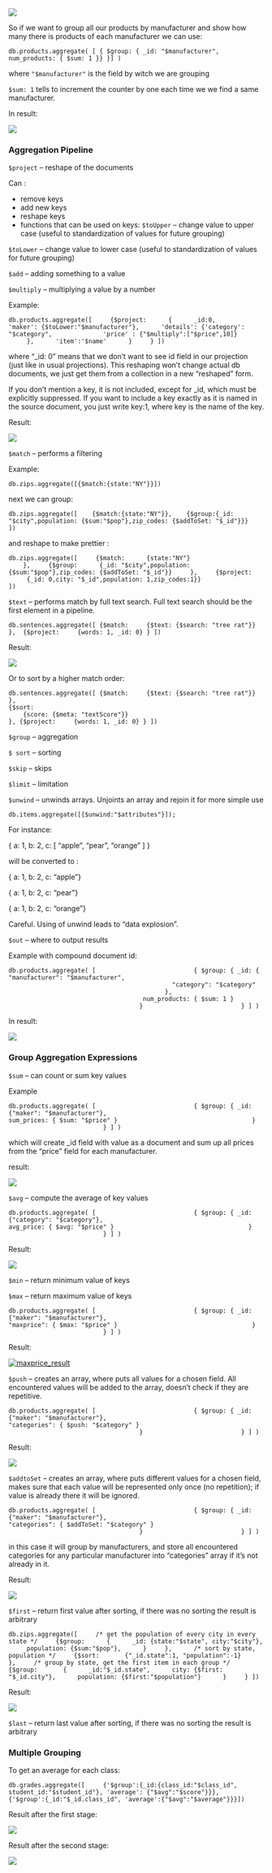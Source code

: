 ![](<http://i.imgur.com/2tou8Jo.jpg>)

So if we want to group all our products by manufacturer and show how many there is products of each manufacturer we can use:

    db.products.aggregate( [ { $group: { _id: "$manufacturer", num_products: { $sum: 1 }} }] )

where `
   "$manufacturer"
  ` is the field by witch we are grouping

`
   $sum: 1
  ` tells to increment the counter by one each time we we find a same manufacturer.

In result:

![](<http://i.imgur.com/19mxvEC.png>)


### Aggregation Pipeline  ###

 `
   $project
  ` – reshape of the documents

Can :

*   remove keys
*   add new keys
*   reshape keys
*   functions that can be used on keys:
`
   $toUpper
  ` – change value to upper case (useful to standardization of values for future grouping)

`
   $toLower
  ` – change value to lower case (useful to standardization of values for future grouping)

`
   $add
  ` – adding something to a value

`
   $multiply
  ` – multiplying a value by a number

Example:

    db.products.aggregate([     {$project:      {      _id:0,      'maker': {$toLower:"$manufacturer"},      'details': {'category': "$category",              'price' : {"$multiply":["$price",10]}             },      'item':'$name'      }     } ])

where “_id: 0” means that we don’t want to see id field in our projection (just like in usual projections). This reshaping won’t change actual db documents, we just get them from a collection in a new “reshaped” form.

If you don’t mention a key, it is not included, except for _id, which must be explicitly suppressed. If you want to include a key exactly as it is named in the source document, you just write key:1, where key is the name of the key.

Result:

![](<https://i.imgur.com/bTsIsCv.png>)

`
   $match
  ` – performs a filtering

Example:

    db.zips.aggregate([{$match:{state:"NY"}}])

next we can group:

    db.zips.aggregate([    {$match:{state:"NY"}},    {$group:{_id: "$city",population: {$sum:"$pop"},zip_codes: {$addToSet: "$_id"}}}
    ])

and reshape to make prettier :

    db.zips.aggregate([     {$match:      {state:"NY"}
        },     {$group:      {_id: "$city",population: {$sum:"$pop"},zip_codes: {$addToSet: "$_id"}}     },     {$project:      {_id: 0,city: "$_id",population: 1,zip_codes:1}}
    ])

`
   $text
  ` – performs match by full text search. Full text search should be the first element in a pipeline.

    db.sentences.aggregate([ {$match:     {$text: {$search: "tree rat"}} },  {$project:     {words: 1, _id: 0} } ])

Result:

![](<https://i.imgur.com/M5VFpQH.png>)

Or to sort by a higher match order:

    db.sentences.aggregate([ {$match:     {$text: {$search: "tree rat"}} },
    {$sort:
        {score: {$meta: "textScore"}}
    }, {$project:     {words: 1, _id: 0} } ])

`
   $group
  ` – aggregation

`
   $ sort
  ` – sorting

`
   $skip
  ` – skips

`
   $limit
  ` – limitation

`
   $unwind
  ` – unwinds arrays. Unjoints an array and rejoin it for more simple use

    db.items.aggregate([{$unwind:"$attributes"}]);

For instance:

{ a: 1, b: 2, c: [ “apple”, “pear”, “orange” ] }

will be converted to :

{ a: 1, b: 2, c: “apple”}

{ a: 1, b: 2, c: “pear”}

{ a: 1, b: 2, c: “orange”}

Careful. Using of unwind leads to “data explosion”.

`
   $out
  ` – where to output results

Example with compound document id:

    db.products.aggregate( [                           { $group: { _id: { "manufacturer": "$manufacturer",
                                                 "category": "$category"
                                               },                                      num_products: { $sum: 1 }                                     }                           } ] )

In result:

![](<https://i.imgur.com/xlYrDvO.png>)


### Group Aggregation Expressions  ###

 `
   $sum
  ` – can count or sum key values

Example

    db.products.aggregate( [                           { $group: { _id: {"maker": "$manufacturer"},                                      sum_prices: { $sum: "$price" }                                     }                           } ] )

which will create _id field with value as a document and sum up all prices from the “price” field for each manufacturer.

result:

![](<https://i.imgur.com/yInMbHc.png>)

`
   $avg
  ` – compute the average of key values

    db.products.aggregate( [                           { $group: { _id: {"category": "$category"},                                      avg_price: { $avg: "$price" }                                     }                           } ] )

Result:

![](<https://i.imgur.com/XAVwn3v.png>)

`
   $min
  ` – return minimum value of keys

`
   $max
  ` – return maximum value of keys

    db.products.aggregate( [                           { $group: { _id: {"maker": "$manufacturer"},                                      "maxprice": { $max: "$price" }                                     }                           } ] )

Result:

[![maxprice_result](<http://163.172.186.144/wp-content/uploads/2016/11/maxprice_result.png>)](<http://163.172.186.144/articles/mongodb-aggregation/maxprice_result/>)

`
   $push
  ` – creates an array, where puts all values for a chosen field. All encountered values will be added to the array, doesn’t check if they are repetitive.

    db.products.aggregate( [                           { $group: { _id: {"maker": "$manufacturer"},                                      "categories": { $push: "$category" }                                     }                           } ] )

Result:

![](<https://i.imgur.com/Hr0QK6H.png>)

`
   $addtoSet
  ` – creates an array, where puts different values for a chosen field, makes sure that each value will be represented only once (no repetition); if value is already there it will be ignored.

    db.products.aggregate( [                           { $group: { _id: {"maker": "$manufacturer"},                                      "categories": { $addToSet: "$category" }                                     }                           } ] )

in this case it will group by manufacturers, and store all encountered categories for any particular manufacturer into “categories” array if it’s not already in it.

Result:

![](<https://i.imgur.com/V2fF5kF.png>)

`
   $first
  ` – return first value after sorting, if there was no sorting the result is arbitrary

    db.zips.aggregate([     /* get the population of every city in every state */     {$group:      {      _id: {state:"$state", city:"$city"},      population: {$sum:"$pop"},      }     },      /* sort by state, population */     {$sort:       {"_id.state":1, "population":-1}     },     /* group by state, get the first item in each group */     {$group:       {      _id:"$_id.state",      city: {$first: "$_id.city"},      population: {$first:"$population"}      }     } ])

Result:

![](<https://i.imgur.com/qh0E94p.png>)

`
   $last
  ` – return last value after sorting, if there was no sorting the result is arbitrary


### Multiple Grouping  ###

 To get an average for each class:

    db.grades.aggregate([     {'$group':{_id:{class_id:"$class_id", student_id:"$student_id"}, 'average': {"$avg":"$score"}}},     {'$group':{_id:"$_id.class_id", 'average':{"$avg":"$average"}}}])

Result after the first stage:

![](<https://i.imgur.com/C10fqbI.png>)

Result after the second stage:

![](<https://i.imgur.com/yNdWfFC.png>)
